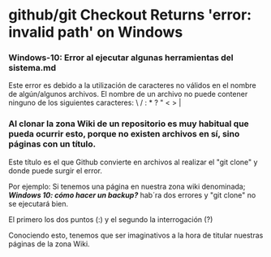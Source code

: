 # github/git Checkout Returns 'error: invalid path' on Windows
### Windows-10: Error al ejecutar algunas herramientas del sistema.md

Este error es debido a la utilización de caracteres no válidos en el nombre de algún/algunos archivos. El nombre de un archivo no puede contener ninguno de los siguientes caracteres:   \ / : * ? " < > |

### Al clonar la zona Wiki de un repositorio es muy habitual que pueda ocurrir esto, porque no existen archivos en sí, sino páginas con un título.
Este título es el que Github convierte en archivos al realizar el "git clone" y donde puede surgir el error.

Por ejemplo: Si tenemos una página en nuestra zona wiki denominada; **_Windows 10: cómo hacer un backup?_** hab´ra dos errores y "git clone" no se ejecutará bien.

El primero los dos puntos (:) y el segundo la interrogación (?)

Conociendo esto, tenemos que ser imaginativos a la hora de titular nuestras páginas de la zona Wiki.